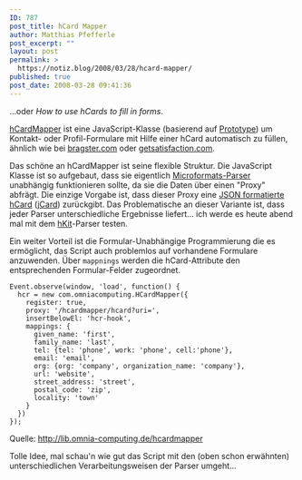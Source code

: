 ```yaml
---
ID: 787
post_title: hCard Mapper
author: Matthias Pfefferle
post_excerpt: ""
layout: post
permalink: >
  https://notiz.blog/2008/03/28/hcard-mapper/
published: true
post_date: 2008-03-28 09:41:36
---
```

<!-- wp:paragraph -->
<p>...oder <em>How to use hCards to fill in forms</em>.</p>
<!-- /wp:paragraph -->

<!-- wp:paragraph -->
<p><a href="http://lib.omnia-computing.de/hcardmapper">hCardMapper</a> ist eine JavaScript-Klasse (basierend auf <a href="http://www.prototypejs.org/">Prototype</a>) um Kontakt- oder Profil-Formulare mit Hilfe einer hCard automatisch zu füllen, ähnlich wie bei <a href="https://www.bragster.com/signup">bragster.com</a> oder <a href="http://getsatisfaction.com/people/new">getsatisfaction.com</a>.</p>
<!-- /wp:paragraph -->

<!-- wp:paragraph -->
<p>Das schöne an hCardMapper ist seine flexible Struktur. Die JavaScript Klasse ist so aufgebaut, dass sie eigentlich <a href="https://notiz.blog/2007/05/24/microformats-parser/">Microformats-Parser</a> unabhängig funktionieren sollte, da sie die Daten über einen "Proxy" abfrägt. Die einzige Vorgabe ist, dass dieser Proxy eine <a href="https://notiz.blog/2007/09/16/microjson-microformats-in-json/">JSON formatierte hCard</a> (<a href="http://microjson.org/wiki/JCard">jCard</a>) zurückgibt. Das Problematische an dieser Variante ist, dass jeder Parser unterschiedliche Ergebnisse liefert... ich werde es heute abend mal mit dem <a href="http://allinthehead.com/hkit">hKit</a>-Parser testen.</p>
<!-- /wp:paragraph -->

<!-- wp:paragraph -->
<p>Ein weiter Vorteil ist die Formular-Unabhängige Programmierung die es ermöglicht, das Script auch problemlos auf vorhandene Formulare anzuwenden. Über <code>mappnings</code> werden die hCard-Attribute den entsprechenden Formular-Felder zugeordnet.</p>
<!-- /wp:paragraph -->

<!-- wp:code -->
<pre class="wp-block-code"><code>Event.observe(window, 'load', function() {
  hcr = new com.omniacomputing.HCardMapper({
    register: true,
    proxy: '/hcardmapper/hcard?uri=',
    insertBelowEl: 'hcr-hook',
    mappings: {
      given_name: 'first',
      family_name: 'last',
      tel: {tel: 'phone', work: 'phone', cell:'phone'},
      email: 'email',
      org: {org: 'company', organization_name: 'company'},
      url: 'website',
      street_address: 'street',
      postal_code: 'zip',
      locality: 'town' 
    }
  })
});</code></pre>
<!-- /wp:code -->

<!-- wp:paragraph -->
<p>Quelle: <a href="http://lib.omnia-computing.de/hcardmapper">http://lib.omnia-computing.de/hcardmapper</a></p>
<!-- /wp:paragraph -->

<!-- wp:paragraph -->
<p>Tolle Idee, mal schau'n wie gut das Script mit den (oben schon erwähnten) unterschiedlichen Verarbeitungsweisen der Parser umgeht...</p>
<!-- /wp:paragraph -->